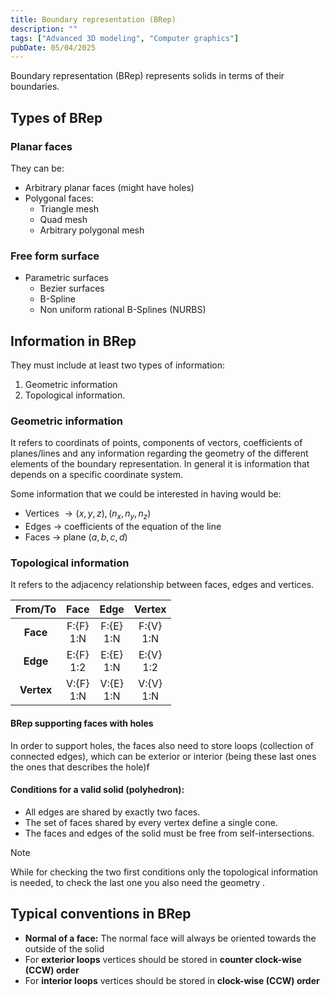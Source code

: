 ```yaml
---
title: Boundary representation (BRep)
description: ""
tags: ["Advanced 3D modeling", "Computer graphics"]
pubDate: 05/04/2025
---
```


Boundary representation (BRep) represents solids in terms of their boundaries. 


## Types of BRep

### Planar faces

They can be: 
- Arbitrary planar faces (might have holes)
- Polygonal faces:
    - Triangle mesh
    - Quad mesh
    - Arbitrary polygonal mesh

### Free form surface

- Parametric surfaces
    - Bezier surfaces
    - B-Spline 
    - Non uniform rational B-Splines (NURBS)


## Information in BRep

They must include at least two types of information:
1. Geometric information
2. Topological information. 

### Geometric information

It refers to coordinats of points, components of vectors, coefficients of planes/lines and any information regarding the geometry of the different elements of the boundary representation. In general it is information that depends on a specific coordinate system. 

Some information that we could be interested in having would be:
- Vertices $\longrightarrow (x,y,z), (n_x, n_y, n_z)$
- Edges $\longrightarrow$ coefficients of the equation of the line
- Faces $\longrightarrow$ plane $(a,b,c,d)$

### Topological information
It refers to the adjacency relationship between faces, edges and vertices. 

| **From/To** |     Face     |     Edge     |    Vertex    |
|:-----------:|:------------:|:------------:|:------------:|
|   **Face**  | F:{F}<br>1:N | F:{E}<br>1:N | F:{V}<br>1:N |
|   **Edge**  | E:{F}<br>1:2 | E:{E}<br>1:N | E:{V}<br>1:2 |
|  **Vertex** | V:{F}<br>1:N | V:{E}<br>1:N | V:{V}<br>1:N |


#### BRep supporting faces with holes

 In order to support holes, the faces also need to store loops (collection of connected edges), which can be exterior or interior (being these last ones the ones that describes the hole)f


 #### Conditions for a valid solid (polyhedron): 
 - All edges are shared by exactly two faces. 
 - The set of faces shared by every vertex define a single cone.
 - The faces and edges of the solid must be free from self-intersections. 


> [!Note]
> While for checking the two first conditions only the topological information is needed, to check the last one you also need the geometry  . 

## Typical conventions in BRep 
- **Normal of a face:** The normal face will always be oriented towards the outside of the solid
- For **exterior loops** vertices should be stored in **counter clock-wise (CCW) order**
- For **interior loops** vertices should be stored in **clock-wise (CCW) order**
